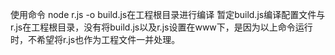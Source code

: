 使用命令 node r.js -o build.js在工程根目录进行编译
暂定build.js编译配置文件与r.js在工程根目录，没有将build.js以及r.js设置在www下，是因为以上命令运行时，不希望将r.js也作为工程文件一并处理。